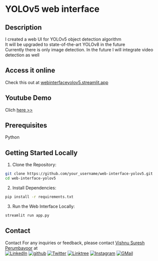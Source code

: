# YOLOv5 web interface

## Description 
I created a web UI for YOLOv5 object detection algorithm <br>
It will be upgraded to state-of-the-art YOLOv8 in the future <br>
Currently there is only image detection. In the future I will integrate video detection as well <br> 

## Access it online
Check this out at [webinterfaceyolov5.streamlit.app](https://vishnusureshperumbavoor-objectsense-index-kgv1l4.streamlit.app/)

## Youtube Demo

Clich [here >>](https://youtu.be/vB9NTjRyBzY)

## Prerequisites
Python

## Getting Started Locally

1. Clone the Repository:

```bash
git clone https://github.com/your_username/web-interface-yolov5.git
cd web-interface-yolov5
```

2. Install Dependencies:
```sh
pip install -r requirements.txt
```

3. Run the Web Interface Locally:
```sh
streamlit run app.py
```

## Contact
Contact
For any inquiries or feedback, please contact [Vishnu Suresh Perumbavoor](https://vishnusureshperumbavoor.github.io/V-S-P/) at <br>
[![LinkedIn][linkedin-shield]][linkedin-url]
[![github][github-shield]][github-url]
[![Twitter][twitter-shield]][twitter-url]
[![Linktree][linktree-shield]][linktree-url]
[![Instagram][instagram-shield]][instagram-url]
[![GMail][gmail-shield]][gmail-url]

[linkedin-shield]: https://img.shields.io/badge/LinkedIn-0077B5?style=for-the-badge&logo=linkedin&logoColor=white
[linkedin-url]: https://www.linkedin.com/in/vishnu-suresh-perumbavoor/
[twitter-shield]: https://img.shields.io/badge/Twitter-1DA1F2?style=for-the-badge&logo=twitter&logoColor=white
[twitter-url]: https://twitter.com/in/vspeeeeee
[instagram-shield]: https://img.shields.io/badge/Instagram-E4405F?style=for-the-badge&logo=instagram&logoColor=white
[instagram-url]: https://www.instagram.com/vishnusureshperumbavoor/
[linktree-shield]: https://img.shields.io/badge/linktree-39E09B?style=for-the-badge&logo=linktree&logoColor=white
[linktree-url]: https://linktr.ee/vishnusureshperumbavoor2.0
[github-shield]: https://img.shields.io/badge/GitHub-100000?style=for-the-badge&logo=github&logoColor=white
[github-url]: https://github.com/vishnusureshperumbavoor
[gmail-shield]: https://img.shields.io/badge/Gmail-D14836?style=for-the-badge&logo=gmail&logoColor=white
[gmail-url]: mailto:vishnusureshperumbavoor@gmail.com
